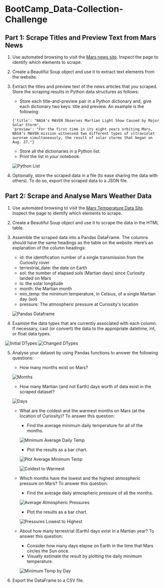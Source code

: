 # BootCamp_Data-Collection-Challenge


## Part 1: Scrape Titles and Preview Text from Mars News

1. Use automated browsing to visit the [Mars news site](https://static.bc-edx.com/data/web/mars_news/index.html). Inspect the page to identify which elements to scrape.

2. Create a Beautiful Soup object and use it to extract text elements from the website.

3. Extract the titles and preview text of the news articles that you scraped. Store the scraping results in Python data structures as follows:
   * Store each title-and-preview pair in a Python dictionary and, give each dictionary two keys: title and preview. An example is the following:
   ```
   {'title': "NASA's MAVEN Observes Martian Light Show Caused by Major Solar Storm", 
   'preview': "For the first time in its eight years orbiting Mars, NASA’s MAVEN mission witnessed two different types of ultraviolet aurorae simultaneously, the result of solar storms that began on Aug. 27."}
   ```
   * Store all the dictionaries in a Python list.
   * Print the list in your notebook.

   ![Python List](Images/print_news_list.png)

4. Optionally, store the scraped data in a file (to ease sharing the data with others). To do so, export the scraped data to a JSON file.


## Part 2: Scrape and Analyse Mars Weather Data

1. Use automated browsing to visit the [Mars Temperature Data Site](https://static.bc-edx.com/data/web/mars_facts/temperature.html). Inspect the page to identify which elements to scrape.

2. Create a Beautiful Soup object and use it to scrape the data in the HTML table.

3. Assemble the scraped data into a Pandas DataFrame. The columns should have the same headings as the table on the website. Here’s an explanation of the column headings:
   * id: the identification number of a single transmission from the Curiosity rover
   * terrestrial_date: the date on Earth
   * sol: the number of elapsed sols (Martian days) since Curiosity landed on Mars
   * ls: the solar longitude
   * month: the Martian month
   * min_temp: the minimum temperature, in Celsius, of a single Martian day (sol)
   * pressure: The atmospheric pressure at Curiosity's location

   ![Pandas Dataframe](Images/pandas_dataframe.png)

4. Examine the data types that are currently associated with each column. If necessary, cast (or convert) the data to the appropriate datetime, int, or float data types.

![Initial DTypes](Images/initial_dtypes.png)   ![Changed DTypes](Images/changed_dtypes.png)

5. Analyse your dataset by using Pandas functions to answer the following questions:
   * How many months exist on Mars?
     
   ![Months](Images/months.png)

   * How many Martian (and not Earth) days worth of data exist in the scraped dataset?
     
   ![Days](Images/days.png)

   * What are the coldest and the warmest months on Mars (at the location of Curiosity)? To answer this question:
      * Find the average minimum daily temperature for all of the months.
        
      ![Minimum Average Daily Temp](Images/min_avg_temp.png)
     
      * Plot the results as a bar chart.
        
      ![Plot Average Minimum Temp](Images/plot_min_temp.png)
     
      ![Coldest to Warmest](Images/coldest_to_warmest.png)
     

   * Which months have the lowest and the highest atmospheric pressure on Mars? To answer this question:
      * Find the average daily atmospheric pressure of all the months.
        
      ![Average Atmospheric Pressures](Images/pressure.png)
     
      * Plot the results as a bar chart.
        
      ![Pressures Lowest to Highest](Images/pressure_low_to_high.png)

   * About how many terrestrial (Earth) days exist in a Martian year? To answer this question:
      * Consider how many days elapse on Earth in the time that Mars circles the Sun once.
      * Visually estimate the result by plotting the daily minimum temperature.
        
      ![Minimum Temp by Day](Images/min_temp_by_day.png)

6. Export the DataFrame to a CSV file.
